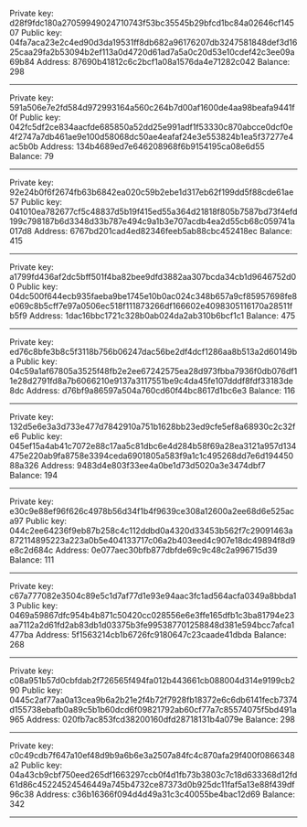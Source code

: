 Private key: d28f9fdc180a27059949024710743f53bc35545b29bfcd1bc84a02646cf14507
Public key: 04fa7aca23e2c4ed90d3da19531ff8db682a96176207db3247581848def3d1625caa29fa2b53094b2ef113a0d4720d61ad7a5a0c20d53e10cdef42c3ee09a69b84
Address: 87690b41812c6c2bcf1a08a1576da4e71282c042
Balance: 298

---

Private key: 591a506e7e2fd584d972993164a560c264b7d00af1600de4aa98beafa9441f0f
Public key: 042fc5df2ce834aacfde685850a52dd25e991adf1f53330c870abcce0dcf0e4f2747a7db461ae9e100d58068dc50ae4eafaf24e3e553824b1ea5f37277e4ac5b0b
Address: 134b4689ed7e646208968f6b9154195ca08e6d55
Balance: 79

---

Private key: 92e24b0f6f2674fb63b6842ea020c59b2ebe1d317eb62f199dd5f88cde61ae57
Public key: 041010ea782677cf5c48837d5b19f415ed55a364d21818f805b7587bd73f4efd199c798187b6d3348d33b787e494c9a1b3e707acdb4ea2d55cb68c059741a017d8
Address: 6767bd201cad4ed82346feeb5ab88cbc452418ec
Balance: 415

---

Private key: a1799fd436af2dc5bff501f4ba82bee9dfd3882aa307bcda34cb1d9646752d00
Public key: 04dc500f644ecb935faeba9be1745e10b0ac024c348b657a9cf85957698fe8e069c8b5cff7e97a0506ec518f111873266df166602e4098305116170a28511fb5f9
Address: 1dac16bbc1721c328b0ab024da2ab310b6bcf1c1
Balance: 475

---

Private key: ed76c8bfe3b8c5f3118b756b06247dac56be2df4dcf1286aa8b513a2d60149ba
Public key: 04c59a1af67805a3525f48fb2e2ee67242575ea28d973fbba7936f0db076df11e28d2791fd8a7b6066210e9137a3117551be9c4da45fe107dddf8fdf33183de8dc
Address: d76bf9a86597a504a760cd60f44bc8617d1bc6e3
Balance: 116

---

Private key: 132d5e6e3a3d733e477d7842910a751b1628bb23ed9cfe5ef8a68930c2c32fe6
Public key: 045ef15a4ab41c7072e88c17aa5c81dbc6e4d284b58f69a28ea3121a957d134475e220ab9fa8758e3394ceda6901805a583f9a1c1c495268dd7e6d19445088a326
Address: 9483d4e803f33ee4a0be1d73d5020a3e3474dbf7
Balance: 194

---

Private key: e30c9e88ef96f626c4978b56d34f1b4f9639ce308a12600a2ee68d6e525aca97
Public key: 044c2ee64236f9eb87b258c4c112ddbd0a4320d33453b562f7c29091463a872114895223a223a0b5e404133717c06a2b403eed4c907e18dc49894f8d9e8c2d684c
Address: 0e077aec30bfb877dbfde69c9c48c2a996715d39
Balance: 111

---

Private key: c67a777082e3504c89e5c1d7af77d1e93e94aac3fc1ad564acfa0349a8bbda13
Public key: 0469a59867dfc954b4b871c50420cc028556e6e3ffe165dfb1c3ba81794e23aa7112a2d61fd2ab83db1d03375b3fe995387701258848d381e594bcc7afca1477ba
Address: 5f1563214cb1b6726fc9180647c23caade41dbda
Balance: 268

---

Private key: c08a951b57d0cbfdab2f726565f494fa012b443661cb088004d314e9199cb290
Public key: 0445c2af77aa0a13cea9b6a2b21e2f4b72f7928fb18372e6c6db6141fecb7374d155738ebafb0a89c5b1b60dcd6f09821792ab60cf77a7c85574075f5bd491a965
Address: 020fb7ac853fcd38200160dfd28718131b4a079e
Balance: 298

---

Private key: c0c49cdb7f647a10ef48d9b9a6b6e3a2507a84fc4c870afa29f400f0866348a2
Public key: 04a43cb9cbf750eed265df1663297ccb0f4d1fb73b3803c7c18d633368d12fd61d86c45224524546449a745b4732ce87373d0b925dc11faf5a13e88f439df96c38
Address: c36b16366f094d4d49a31c3c40055be4bac12d69
Balance: 342

---

